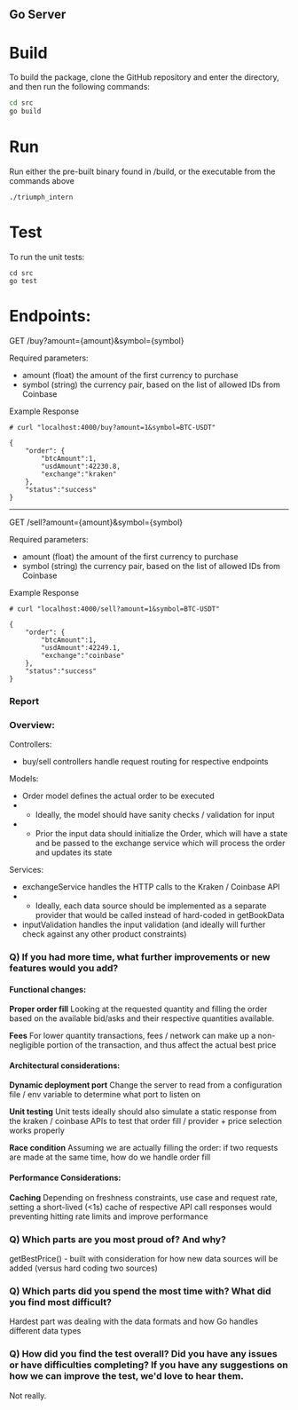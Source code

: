 ## Go Server

# Build

To build the package, clone the GitHub repository and enter the directory, and then run the following commands:

```bash
cd src
go build
```

# Run

Run either the pre-built binary found in /build, or the executable from the commands above

```
./triumph_intern
```

# Test

To run the unit tests:

```
cd src
go test
```

# Endpoints:

GET /buy?amount={amount}&symbol={symbol}

Required parameters:
- amount (float) the amount of the first currency to purchase
- symbol (string) the currency pair, based on the list of allowed IDs from Coinbase 

Example Response

```
# curl "localhost:4000/buy?amount=1&symbol=BTC-USDT"

{
    "order": {   
        "btcAmount":1,
        "usdAmount":42230.8,
        "exchange":"kraken"
    },
    "status":"success"
}
```

----

GET /sell?amount={amount}&symbol={symbol}

Required parameters:
- amount (float) the amount of the first currency to purchase
- symbol (string) the currency pair, based on the list of allowed IDs from Coinbase 

Example Response

```
# curl "localhost:4000/sell?amount=1&symbol=BTC-USDT"

{
    "order": {   
        "btcAmount":1,
        "usdAmount":42249.1,
        "exchange":"coinbase"
    },
    "status":"success"
}
```

### Report

### Overview:

Controllers:
- buy/sell controllers handle request routing for respective endpoints

Models:
- Order model defines the actual order to be executed 
- - Ideally, the model should have sanity checks / validation for input
- - Prior the input data should initialize the Order, which will have a state and be passed to the exchange service which will process the order and updates its state

Services:
- exchangeService handles the HTTP calls to the Kraken / Coinbase API 
- - Ideally, each data source should be implemented as a separate provider that would be called instead of hard-coded in getBookData
- inputValidation handles the input validation (and ideally will further check against any other product constraints)

### **Q) If you had more time, what further improvements or new features would you add?**

#### Functional changes:

**Proper order fill**
Looking at the requested quantity and filling the order based on the available bid/asks and their respective quantities available.

**Fees**
For lower quantity transactions, fees / network can make up a non-negligible portion of the transaction, and thus affect the actual best price

#### Architectural considerations:

**Dynamic deployment port**
Change the server to read from a configuration file / env variable to determine what port to listen on

**Unit testing**
Unit tests ideally should also simulate a static response from the kraken / coinbase APIs to test that order fill / provider + price selection works properly

**Race condition**
Assuming we are actually filling the order: if two requests are made at the same time, how do we handle order fill 

#### Performance Considerations:

**Caching**
Depending on freshness constraints, use case and request rate, setting a short-lived (<1s) cache of respective API call responses would preventing hitting rate limits and improve performance

### **Q) Which parts are you most proud of? And why?**

getBestPrice() - built with consideration for how new data sources will be added (versus hard coding two sources)

### **Q) Which parts did you spend the most time with? What did you find most difficult?**

Hardest part was dealing with the data formats and how Go handles different data types

### Q) How did you find the test overall? Did you have any issues or have difficulties completing? If you have any suggestions on how we can improve the test, we'd love to hear them.

Not really.